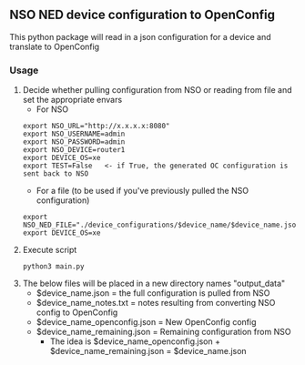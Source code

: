 ## NSO NED device configuration to OpenConfig

This python package will read in a json configuration for a device and translate to OpenConfig

### Usage
1. Decide whether pulling configuration from NSO or reading from file and set the appropriate envars
   - For NSO
   ```
   export NSO_URL="http://x.x.x.x:8080"
   export NSO_USERNAME=admin
   export NSO_PASSWORD=admin
   export NSO_DEVICE=router1
   export DEVICE_OS=xe
   export TEST=False   <- if True, the generated OC configuration is sent back to NSO
   ```
   - For a file (to be used if you've previously pulled the NSO configuration)
   ```
   export NSO_NED_FILE="./device_configurations/$device_name/$device_name.json"
   export DEVICE_OS=xe
   ```
2. Execute script
   ```
   python3 main.py
   ```
3. The below files will be placed in a new directory names "output_data"
   - $device_name.json = the full configuration is pulled from NSO
   - $device_name_notes.txt = notes resulting from converting NSO config to OpenConfig
   - $device_name_openconfig.json = New OpenConfig config
   - $device_name_remaining.json = Remaining configuration from NSO
       - The idea is $device_name_openconfig.json + $device_name_remaining.json = $device_name.json